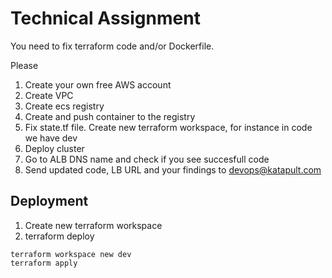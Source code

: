 # Technical Assignment
You need to fix terraform code and/or Dockerfile.

Please
1. Create your own free AWS account
2. Create VPC 
3. Create ecs registry
4. Create and push container to the registry
5. Fix state.tf file. Create new terraform workspace, for instance in code we have dev
6. Deploy cluster
7. Go to ALB DNS name and check if you see succesfull code
8. Send updated code, LB URL  and your findings to devops@katapult.com



## Deployment
1. Create new terraform workspace
2. terraform deploy

```
terraform workspace new dev
terraform apply
```

